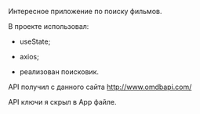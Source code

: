 Интересное приложение по поиску фильмов. 

В проекте использовал:

* useState;

* axios;

* реализован поисковик.

API получил с данного сайта http://www.omdbapi.com/

API ключи я скрыл в App файле.

